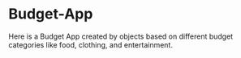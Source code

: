 # Budget-App
Here is a Budget App created by objects based on different budget categories like food, clothing, and entertainment. 
